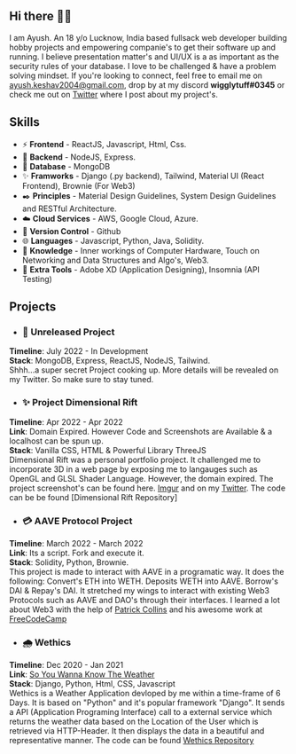 ## **Hi there** 👋🏽

I am Ayush. An 18 y/o Lucknow, India based fullsack web developer building hobby projects and empowering companie's to get their software up and running. I believe presentation matter's and UI/UX is a as important as the security rules of your database. I love to be challenged & have a problem solving mindset. If you're looking to connect, feel free to email me on [ayush.keshav2004@gmail.com](mailto:ayush.keshav2004@gmail.com), drop by at my discord **wigglytuff#0345** or check me out on [Twitter](https://twitter.com/is_it_ayush) where I post about my project's.


## **Skills**

- ⚡ **Frontend** - ReactJS, Javascript, Html, Css.
- 🌱 **Backend** - NodeJS, Express.
- 💾 **Database** - MongoDB
- ✨ **Framworks** - Django (.py backend), Tailwind, Material UI (React Frontend), Brownie (For Web3)
- ✒️ **Principles** - Material Design Guidelines, System Design Guidelines and RESTful Architecture.
- ☁️ **Cloud Services** - AWS, Google Cloud, Azure.
- 🤖 **Version Control** - Github
- 🌐 **Languages** - Javascript, Python, Java, Solidity.
- 📕 **Knowledge** - Inner workings of Computer Hardware, Touch on Networking and Data Structures and Algo's, Web3.
- 🔧 **Extra Tools** - Adobe XD (Application Designing), Insomnia (API Testing)


## Projects

- ### **🙊 Unreleased Project**
**Timeline**: July 2022 - In Development <br/>
**Stack**:  MongoDB, Express, ReactJS, NodeJS, Tailwind. <br/>
Shhh...a super secret Project cooking up. More details will be revealed on my Twitter. So make sure to stay tuned.

- ### **✨ Project Dimensional Rift**
**Timeline**: Apr 2022 - Apr 2022 <br/>
**Link**: Domain Expired. However Code and Screenshots are Available & a localhost can be spun up. <br/>
**Stack**: Vanilla CSS, HTML & Powerful Library ThreeJS <br/>
Dimensional Rift was a personal portfolio project. It challenged me to incorporate 3D in a web page by exposing me to langauges such as OpenGL and GLSL Shader Language. However, the domain expired. The project screenshot's can be found here. [Imgur](https://imgur.com/a/v8OR6uk) and on my [Twitter](https://twitter.com/is_it_ayush). The code can be be found [Dimensional Rift Repository]

- ### **💳 AAVE Protocol Project**
**Timeline**: March 2022 - March 2022 <br/>
**Link**: Its a script. Fork and execute it. <br/>
**Stack**: Solidity, Python, Brownie. <br/>
This project is made to interact with AAVE in a programatic way. It does the following: Convert's ETH into WETH. Deposits WETH into AAVE. Borrow's DAI & Repay's DAI.
It stretched my wings to interact with existing Web3 Protocols such as AAVE and DAO's through their interfaces. I learned a lot about Web3 with the help of [Patrick
Collins](https://www.linkedin.com/in/patrickalphac/) and his awesome work at [FreeCodeCamp](https://www.freecodecamp.org/)

- ### **🌧️ Wethics**
**Timeline**: Dec 2020 - Jan 2021 <br/>
**Link**: [So You Wanna Know The Weather](https://soyouwannaknowtheweatherhuh.vercel.app/) <br/>
**Stack**:  Django, Python, Html, CSS, Javascript <br/>
Wethics is a Weather Application devloped by me within a time-frame of 6 Days. It is based on "Python" and it's popular framework "Django". It sends a API (Application Programing Interface) call to a external service which returns the weather data based on the Location of the User which is retrieved via HTTP-Header. It then displays the data in a beautiful and representative manner. The code can be found [Wethics Repository](https://github.com/is-it-ayush/wethics.git)

